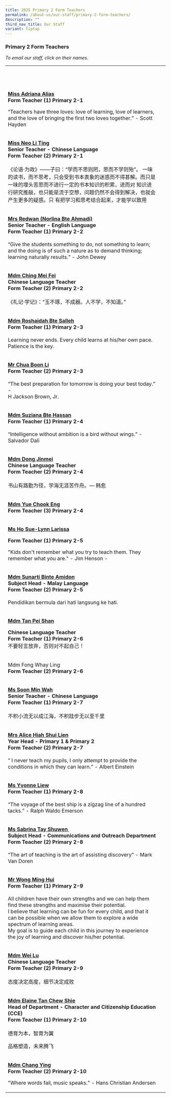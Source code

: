 ```yaml
---
title: 2025 Primary 2 Form Teachers
permalink: /about-us/our-staff/primary-2-form-teachers/
description: ""
third_nav_title: Our Staff
variant: tiptap
---
```

<h3>Primary 2 Form Teachers</h3>
<p><em>To email our staff, click on their names.</em>
</p>
<table style="minWidth: 50px">
<colgroup>
<col>
<col>
</colgroup>
<tbody>
<tr>
<th rowspan="1" colspan="1">
<p>&nbsp;</p>
</th>
<th rowspan="1" colspan="1">
<p>&nbsp;</p>
</th>
</tr>
<tr>
<td rowspan="1" colspan="1">
<p><strong><a href="mailto:adriana_alias@moe.edu.sg" rel="noopener noreferrer nofollow" target="_blank">Miss Adriana Alias</a></strong>
<br><strong>Form Teacher (1) Primary 2-1</strong>
</p>
<p>“Teachers have three loves: love of learning, love of learners, and the
love of bringing the first two loves together.” - Scott Hayden</p>
</td>
<td rowspan="1" colspan="1">
<p>&nbsp;</p>
</td>
</tr>
<tr>
<td rowspan="1" colspan="1">
<p><strong><a href="mailto:neo_li_ting@moe.edu.sg" rel="noopener noreferrer nofollow" target="_blank">Miss Neo Li Ting</a></strong> 
<br><strong>Senior Teacher - Chinese Language<br>Form Teacher (2) Primary 2-1</strong> 
<br>
<br>《论语·为政》——子曰：“学而不思则罔，思而不学则殆”。 一味的读书，而不思考，只会受到书本表象的迷惑而不得甚解。而只是一味的埋头苦思而不进行一定的书本知识的积累，进而对
知识进行研究推敲，也只能是流于空想，问题仍然不会得到解决，也就会产生更多的疑惑。只 有把学习和思考结合起来，才能学以致用</p>
</td>
<td rowspan="1" colspan="1">
<p>&nbsp;</p>
</td>
</tr>
<tr>
<td rowspan="1" colspan="1">
<p><strong><a href="mailto:norlina_ahmadi@moe.edu.sg" rel="noopener noreferrer nofollow" target="_blank">Mrs Redwan (Norlina Bte Ahmadi)</a></strong> 
<br><strong>Senior Teacher - English Language<br>Form Teacher (1) Primary 2-2</strong> 
<br>
<br>“Give the students something to do, not something to learn; and the doing
is of such a nature as to demand thinking; learning naturally results.”
- John Dewey</p>
</td>
<td rowspan="1" colspan="1">
<p>&nbsp;</p>
</td>
</tr>
<tr>
<td rowspan="1" colspan="1">
<p><strong><a href="mailto:ching_mei_fei@moe.edu.sg" rel="noopener noreferrer nofollow" target="_blank">Mdm Ching Mei Fei</a></strong> 
<br><strong>Chinese Language Teacher<br>Form Teacher (2) Primary 2-2</strong> 
<br>
<br>《礼记·学记》：“玉不琢，不成器。人不学，不知道。”</p>
</td>
<td rowspan="1" colspan="1">
<p>&nbsp;</p>
</td>
</tr>
<tr>
<td rowspan="1" colspan="1">
<p><strong><a href="mailto:roshaidah_salleh@moe.edu.sg" rel="noopener noreferrer nofollow" target="_blank">Mdm Roshaidah Bte Salleh</a></strong> 
<br><strong>Form Teacher (1) Primary 2-3</strong> 
<br>
<br>Learning never ends. Every child learns at his/her own pace. Patience
is the key.</p>
</td>
<td rowspan="1" colspan="1">
<p>&nbsp;</p>
</td>
</tr>
<tr>
<td rowspan="1" colspan="1">
<p><strong><a href="mailto:chua_boon_li@moe.edu.sg" rel="noopener noreferrer nofollow" target="_blank">Mr Chua Boon Li</a></strong> 
<br><strong>Form Teacher (2) Primary 2-3</strong> 
<br>
<br>“The best preparation for tomorrow is doing your best today.” -
<br>H Jackson Brown, Jr.</p>
</td>
<td rowspan="1" colspan="1">
<p>&nbsp;</p>
</td>
</tr>
<tr>
<td rowspan="1" colspan="1">
<p><strong><a href="mailto:suziana_hassan@moe.edu.sg" rel="noopener noreferrer nofollow" target="_blank">Mdm Suziana Bte Hassan</a></strong> 
<br><strong>Form Teacher (1) Primary 2-4</strong> 
<br>
<br>“Intelligence without ambition is a bird without wings.” - Salvador Dali</p>
</td>
<td rowspan="1" colspan="1">
<p>&nbsp;</p>
</td>
</tr>
<tr>
<td rowspan="1" colspan="1">
<p><strong><a href="mailto:dong_jinmei@moe.edu.sg" rel="noopener noreferrer nofollow" target="_blank">Mdm Dong Jinmei</a></strong> 
<br><strong>Chinese Language Teacher<br>Form Teacher (2) Primary 2-4</strong> 
<br>
<br>书山有路勤为径，学海无涯苦作舟。— 韩愈</p>
</td>
<td rowspan="1" colspan="1">
<p>&nbsp;</p>
</td>
</tr>
<tr>
<td rowspan="1" colspan="1">
<p><strong><a href="mailto:yue_chook_eng@moe.edu.sg" rel="noopener nofollow" target="_blank">Mdm Yue Chook Eng</a></strong> 
<br><strong>Form Teacher (3) Primary 2-4</strong>
</p>
</td>
<td rowspan="1" colspan="1">
<p>&nbsp;</p>
</td>
</tr>
<tr>
<td rowspan="1" colspan="1">
<p><strong><a href="mailto:ho_sue_lynn_larissa@moe.edu.sg" rel="noopener nofollow" target="_blank">Ms Ho Sue-Lynn Larissa</a></strong>
</p>
<p><strong>Form Teacher (1) Primary 2-5</strong>
</p>
<p></p>
<p>"Kids don't remember what you try to teach them. They remember what you
are." - Jim Henson -</p>
</td>
<td rowspan="1" colspan="1">
<p>&nbsp;</p>
</td>
</tr>
<tr>
<td rowspan="1" colspan="1">
<p><strong><a href="mailto:sunarti_amidon@moe.edu.sg" rel="noopener noreferrer nofollow" target="_blank">Mdm Sunarti Binte Amidon</a></strong> 
<br><strong>Subject Head - Malay Language<br>Form Teacher (2) Primary 2-5</strong> 
<br>
<br>Pendidikan bermula dari hati langsung ke hati.</p>
</td>
<td rowspan="1" colspan="1">
<p>&nbsp;</p>
</td>
</tr>
<tr>
<td rowspan="1" colspan="1">
<p><strong><a href="mailto:tan_peishan@moe.edu.sg" rel="noopener noreferrer nofollow" target="_blank">Mdm Tan Pei Shan</a></strong> 
</p>
<p><strong>Chinese Language Teacher</strong>
<br><strong>Form Teacher (1) Primary 2-6</strong> 
<br>不要轻言放弃，否则对不起自己！</p>
</td>
<td rowspan="1" colspan="1">
<p>&nbsp;</p>
</td>
</tr>
<tr>
<td rowspan="1" colspan="1">
<p>Mdm Fong Whay Ling
<br><strong>Form Teacher (2) Primary 2-6</strong>
</p>
</td>
<td rowspan="1" colspan="1">
<p>&nbsp;</p>
</td>
</tr>
<tr>
<td rowspan="1" colspan="1">
<p><strong><a href="mailto:soon_min_wah@moe.edu.sg" rel="noopener noreferrer nofollow" target="_blank">Ms Soon Min Wah</a></strong> 
<br><strong>Senior Teacher - Chinese Language<br>Form Teacher (1) Primary 2-7</strong> 
<br>
<br>不积小流无以成江海，不积跬步无以至千里</p>
</td>
<td rowspan="1" colspan="1">
<p>&nbsp;</p>
</td>
</tr>
<tr>
<td rowspan="1" colspan="1">
<p><strong><a href="mailto:alice_ooi_shui_lien@moe.edu.sg" rel="noopener noreferrer nofollow" target="_blank">Mrs Alice Hiah Shui Lien</a></strong> 
<br><strong>Year Head - Primary 1 &amp; Primary 2<br>Form Teacher (2) Primary 2-7</strong> 
<br>
<br>” I never teach my pupils, I only attempt to provide the conditions in
which they can learn.” - Albert Einstein</p>
</td>
<td rowspan="1" colspan="1">
<p>&nbsp;</p>
</td>
</tr>
<tr>
<td rowspan="1" colspan="1">
<p><strong><a href="mailto:liew_yvonne@moe.edu.sg" rel="noopener noreferrer nofollow" target="_blank">Ms Yvonne Liew</a></strong> 
<br><strong>Form Teacher (1) Primary 2-8</strong> 
<br>
<br>“The voyage of the best ship is a zigzag line of a hundred tacks.” - Ralph
Waldo Emerson</p>
</td>
<td rowspan="1" colspan="1">
<p>&nbsp;</p>
</td>
</tr>
<tr>
<td rowspan="1" colspan="1">
<p><strong><a href="mailto:tay_shuwen_sabrina@moe.edu.sg" rel="noopener noreferrer nofollow" target="_blank">Ms Sabrina Tay Shuwen&nbsp;</a></strong>
<br><strong>Subject Head - Communications and Outreach Department</strong> 
<br><strong>Form Teacher (2) Primary 2-8</strong> 
<br>
<br>“The art of teaching is the art of assisting discovery” - Mark Van Doren</p>
</td>
<td rowspan="1" colspan="1">
<p>&nbsp;</p>
</td>
</tr>
<tr>
<td rowspan="1" colspan="1">
<p><strong><a href="mailto:wong_ming_hui@moe.edu.sg" rel="noopener noreferrer nofollow" target="_blank">Mr Wong Ming Hui</a></strong> 
<br><strong>Form Teacher (1) Primary 2-9</strong> 
<br>
<br>All children have their own strengths and we can help them find these
strengths and maximise their potential.
<br>I believe that learning can be fun for every child, and that it can be
possible when we allow them to explore a wide spectrum of learning areas.
<br>My goal is to guide each child in this journey to experience the joy of
learning and discover his/her potential.</p>
</td>
<td rowspan="1" colspan="1">
<p>&nbsp;</p>
</td>
</tr>
<tr>
<td rowspan="1" colspan="1">
<p><strong><a href="mailto:wei_lu@moe.edu.sg" rel="noopener noreferrer nofollow" target="_blank">Mdm Wei Lu</a></strong> 
<br><strong>Chinese Language Teacher<br>Form Teacher (2) Primary 2-9</strong> 
<br>
<br>态度决定高度，细节决定成败</p>
</td>
<td rowspan="1" colspan="1">
<p>&nbsp;</p>
</td>
</tr>
<tr>
<td rowspan="1" colspan="1">
<p><strong><a href="mailto:tan_chew_shie@moe.edu.sg" rel="noopener noreferrer nofollow" target="_blank">Mdm Elaine Tan Chew Shie</a></strong> 
<br><strong>Head of Department - Character and Citizenship Education (CCE)<br>Form Teacher (1) Primary 2-10</strong> 
<br>
<br>德育为本，智育为翼</p>
<p>品格塑造，未来腾飞</p>
</td>
<td rowspan="1" colspan="1">
<p>&nbsp;</p>
</td>
</tr>
<tr>
<td rowspan="1" colspan="1">
<p><strong><a href="mailto:chang_ying@moe.edu.sg" rel="noopener noreferrer nofollow" target="_blank">Mdm Chang Ying</a></strong>
<br><strong>Form Teacher (2) Primary 2-10</strong>
</p>
<p>"Where words fail, music speaks." - Hans Christian Andersen</p>
</td>
<td rowspan="1" colspan="1">
<p>&nbsp;</p>
</td>
</tr>
</tbody>
</table>
<p>&nbsp;</p>
